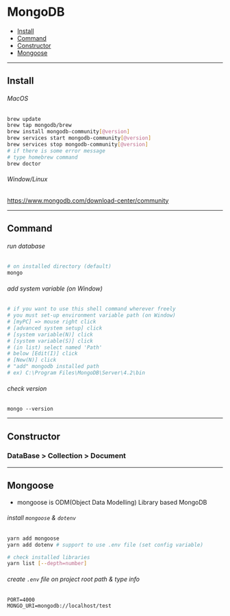 # MongoDB
- [Install](#install)
- [Command](#command)
- [Constructor](#constructor)
- [Mongoose](#mongoose)
  
---

## Install
###### MacOS
```sh
brew update
brew tap mongodb/brew
brew install mongodb-community[@version]
brew services start mongodb-community[@version]
brew services stop mongodb-community[@version]
# if there is some error message
# type homebrew command 
brew doctor
```
  
###### Window/Linux
https://www.mongodb.com/download-center/community  
  
---
  
## Command
###### run database
```sh
# on installed directory (default)
mongo 
```
  
###### add system variable (on Window)  
```sh
# if you want to use this shell command wherever freely
# you must set-up environment variable path (on Window)
# [myPC] => mouse right click 
# [advanced system setup] click 
# [system variable(N)] click
# [system variable(S)] click
# (in list) select named 'Path'
# below [Edit(I)] click
# [New(N)] click
# "add" mongodb installed path
# ex) C:\Program Files\MongoDB\Server\4.2\bin
```
  
###### check version
```
mongo --version
```
  
---
  
## Constructor
### DataBase > Collection > Document  
---  
  
## Mongoose
- mongoose is ODM(Object Data Modelling) Library based MongoDB  
  
###### install `mongoose` & `dotenv`
```sh
yarn add mongoose
yarn add dotenv # support to use .env file (set config variable)

# check installed libraries
yarn list [--depth=number]
```
  
###### create `.env` file on project root path & type info
```
PORT=4000
MONGO_URI=mongodb://localhost/test
```
  
